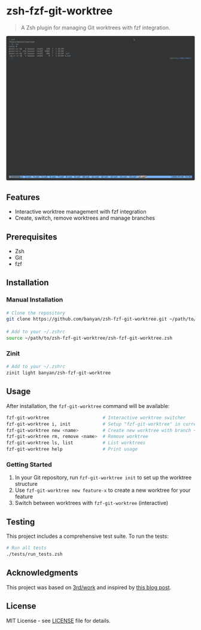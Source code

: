 # zsh-fzf-git-worktree

>A Zsh plugin for managing Git worktrees with fzf integration.

![Demo](assets/demo.gif)

## Features

- Interactive worktree management with fzf integration
- Create, switch, remove worktrees and manage branches

## Prerequisites

- Zsh
- Git
- fzf

## Installation

### Manual Installation

```bash
# Clone the repository
git clone https://github.com/banyan/zsh-fzf-git-worktree.git ~/path/to/zsh-fzf-git-worktree

# Add to your ~/.zshrc
source ~/path/to/zsh-fzf-git-worktree/zsh-fzf-git-worktree.zsh
```

### Zinit

```bash
# Add to your ~/.zshrc
zinit light banyan/zsh-fzf-git-worktree
```

## Usage

After installation, the `fzf-git-worktree` command will be available:

```bash
fzf-git-worktree                    # Interactive worktree switcher
fzf-git-worktree i, init            # Setup "fzf-git-worktree" in current directory
fzf-git-worktree new <name>         # Create new worktree with branch <name> if it doesn't exist
fzf-git-worktree rm, remove <name>  # Remove worktree
fzf-git-worktree ls, list           # List worktrees
fzf-git-worktree help               # Print usage
```

### Getting Started

1. In your Git repository, run `fzf-git-worktree init` to set up the worktree structure
2. Use `fzf-git-worktree new feature-x` to create a new worktree for your feature
3. Switch between worktrees with `fzf-git-worktree` (interactive)

## Testing

This project includes a comprehensive test suite. To run the tests:

```bash
# Run all tests
./tests/run_tests.zsh
```

## Acknowledgments

This project was based on [3rd/work](https://github.com/3rd/work) and inspired by [this blog post](https://sushichan044.hateblo.jp/entry/2025/06/06/003325).

## License

MIT License - see [LICENSE](LICENSE) file for details.
